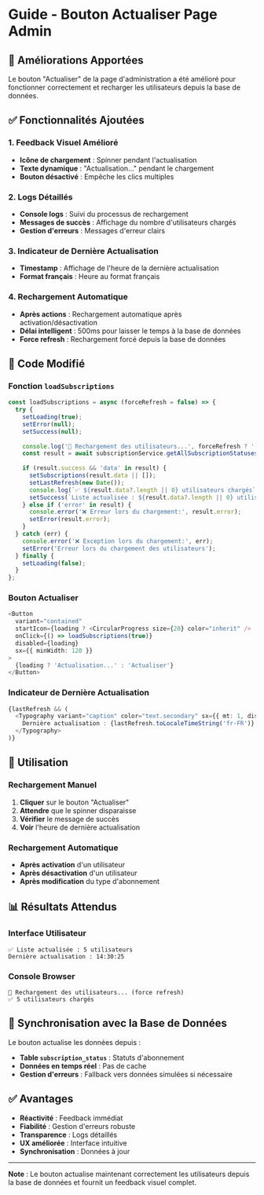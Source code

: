 # Guide - Bouton Actualiser Page Admin

## 🎯 Améliorations Apportées

Le bouton "Actualiser" de la page d'administration a été amélioré pour fonctionner correctement et recharger les utilisateurs depuis la base de données.

## ✅ Fonctionnalités Ajoutées

### 1. **Feedback Visuel Amélioré**
- **Icône de chargement** : Spinner pendant l'actualisation
- **Texte dynamique** : "Actualisation..." pendant le chargement
- **Bouton désactivé** : Empêche les clics multiples

### 2. **Logs Détaillés**
- **Console logs** : Suivi du processus de rechargement
- **Messages de succès** : Affichage du nombre d'utilisateurs chargés
- **Gestion d'erreurs** : Messages d'erreur clairs

### 3. **Indicateur de Dernière Actualisation**
- **Timestamp** : Affichage de l'heure de la dernière actualisation
- **Format français** : Heure au format français

### 4. **Rechargement Automatique**
- **Après actions** : Rechargement automatique après activation/désactivation
- **Délai intelligent** : 500ms pour laisser le temps à la base de données
- **Force refresh** : Rechargement forcé depuis la base de données

## 🔧 Code Modifié

### Fonction `loadSubscriptions`

```typescript
const loadSubscriptions = async (forceRefresh = false) => {
  try {
    setLoading(true);
    setError(null);
    setSuccess(null);
    
    console.log('🔄 Rechargement des utilisateurs...', forceRefresh ? '(force refresh)' : '');
    const result = await subscriptionService.getAllSubscriptionStatuses();
    
    if (result.success && 'data' in result) {
      setSubscriptions(result.data || []);
      setLastRefresh(new Date());
      console.log(`✅ ${result.data?.length || 0} utilisateurs chargés`);
      setSuccess(`Liste actualisée : ${result.data?.length || 0} utilisateurs`);
    } else if ('error' in result) {
      console.error('❌ Erreur lors du chargement:', result.error);
      setError(result.error);
    }
  } catch (err) {
    console.error('❌ Exception lors du chargement:', err);
    setError('Erreur lors du chargement des utilisateurs');
  } finally {
    setLoading(false);
  }
};
```

### Bouton Actualiser

```typescript
<Button
  variant="contained"
  startIcon={loading ? <CircularProgress size={20} color="inherit" /> : <RefreshIcon />}
  onClick={() => loadSubscriptions(true)}
  disabled={loading}
  sx={{ minWidth: 120 }}
>
  {loading ? 'Actualisation...' : 'Actualiser'}
</Button>
```

### Indicateur de Dernière Actualisation

```typescript
{lastRefresh && (
  <Typography variant="caption" color="text.secondary" sx={{ mt: 1, display: 'block' }}>
    Dernière actualisation : {lastRefresh.toLocaleTimeString('fr-FR')}
  </Typography>
)}
```

## 🚀 Utilisation

### Rechargement Manuel
1. **Cliquer** sur le bouton "Actualiser"
2. **Attendre** que le spinner disparaisse
3. **Vérifier** le message de succès
4. **Voir** l'heure de dernière actualisation

### Rechargement Automatique
- **Après activation** d'un utilisateur
- **Après désactivation** d'un utilisateur
- **Après modification** du type d'abonnement

## 📊 Résultats Attendus

### Interface Utilisateur
```
✅ Liste actualisée : 5 utilisateurs
Dernière actualisation : 14:30:25
```

### Console Browser
```
🔄 Rechargement des utilisateurs... (force refresh)
✅ 5 utilisateurs chargés
```

## 🔄 Synchronisation avec la Base de Données

Le bouton actualise les données depuis :
- **Table `subscription_status`** : Statuts d'abonnement
- **Données en temps réel** : Pas de cache
- **Gestion d'erreurs** : Fallback vers données simulées si nécessaire

## ✅ Avantages

- **Réactivité** : Feedback immédiat
- **Fiabilité** : Gestion d'erreurs robuste
- **Transparence** : Logs détaillés
- **UX améliorée** : Interface intuitive
- **Synchronisation** : Données à jour

---

**Note** : Le bouton actualise maintenant correctement les utilisateurs depuis la base de données et fournit un feedback visuel complet.
